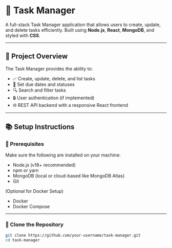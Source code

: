# 🧩 Task Manager

A full-stack Task Manager application that allows users to create, update, and delete tasks efficiently. Built using **Node.js**, **React**, **MongoDB**, and styled with **CSS**.

---

## 📝 Project Overview

The Task Manager provides the ability to:

- ✅ Create, update, delete, and list tasks
- 📅 Set due dates and statuses
- 🔍 Search and filter tasks
- 🔒 User authentication (if implemented)
- 🌐 REST API backend with a responsive React frontend

---

## 📚 Setup Instructions

### 🔧 Prerequisites

Make sure the following are installed on your machine:

- Node.js (v18+ recommended)
- npm or yarn
- MongoDB (local or cloud-based like MongoDB Atlas)
- Git

(Optional for Docker Setup)
- Docker
- Docker Compose

---

### 📁 Clone the Repository

```bash
git clone https://github.com/your-username/task-manager.git
cd task-manager
